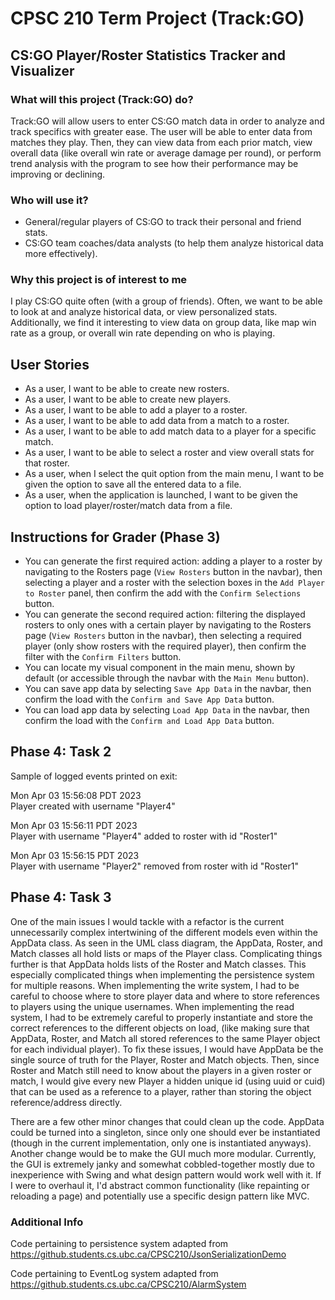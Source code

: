 # CPSC 210 Term Project (Track:GO)

## CS:GO Player/Roster Statistics Tracker and Visualizer

### What will this project (Track:GO) do?

Track:GO will allow users to enter CS:GO match data in order to analyze and track specifics
with greater ease. The user will be able to enter data from matches they play. Then, they
can view data from each prior match, view overall data (like overall win rate or average
damage per round), or perform trend analysis with the program to see how their performance
may be improving or declining.

### Who will use it?

-   General/regular players of CS:GO to track their personal and friend stats.
-   CS:GO team coaches/data analysts (to help them analyze historical data more effectively).

### Why this project is of interest to me

I play CS:GO quite often (with a group of friends). Often, we want to be able to look at
and analyze historical data, or view personalized stats. Additionally, we find it
interesting to view data on group data, like map win rate as a group, or overall win rate
depending on who is playing.

## User Stories

-   As a user, I want to be able to create new rosters.
-   As a user, I want to be able to create new players.
-   As a user, I want to be able to add a player to a roster.
-   As a user, I want to be able to add data from a match to a roster.
-   As a user, I want to be able to add match data to a player for a specific match.
-   As a user, I want to be able to select a roster and view overall stats for that roster.
-   As a user, when I select the quit option from the main menu, I want to be given the option to save all the entered data to a file.
-   As a user, when the application is launched, I want to be given the option to load player/roster/match data from a file.

## Instructions for Grader (Phase 3)

-   You can generate the first required action: adding a player to a roster by navigating to the Rosters page (`View Rosters` button in the navbar), then selecting a player and a roster with the selection boxes in the `Add Player to Roster` panel, then confirm the add with the `Confirm Selections` button.
-   You can generate the second required action: filtering the displayed rosters to only ones with a certain player by navigating to the Rosters page (`View Rosters` button in the navbar), then selecting a required player (only show rosters with the required player), then confirm the filter with the `Confirm Filters` button.
-   You can locate my visual component in the main menu, shown by default (or accessible through the navbar with the `Main Menu` button).
-   You can save app data by selecting `Save App Data` in the navbar, then confirm the load with the `Confirm and Save App Data` button.
-   You can load app data by selecting `Load App Data` in the navbar, then confirm the load with the `Confirm and Load App Data` button.

## Phase 4: Task 2

Sample of logged events printed on exit:

Mon Apr 03 15:56:08 PDT 2023  
Player created with username "Player4"

Mon Apr 03 15:56:11 PDT 2023  
Player with username "Player4" added to roster with id "Roster1"

Mon Apr 03 15:56:15 PDT 2023  
Player with username "Player2" removed from roster with id "Roster1"

## Phase 4: Task 3

One of the main issues I would tackle with a refactor is the current unnecessarily complex intertwining of the different models even within the AppData class. As seen in the UML class diagram, the AppData, Roster, and Match classes all hold lists or maps of the Player class. Complicating things further is that AppData holds lists of the Roster and Match classes. This especially complicated things when implementing the persistence system for multiple reasons. When implementing the write system, I had to be careful to choose where to store player data and where to store references to players using the unique usernames. When implementing the read system, I had to be extremely careful to properly instantiate and store the correct references to the different objects on load, (like making sure that AppData, Roster, and Match all stored references to the same Player object for each individual player). To fix these issues, I would have AppData be the single source of truth for the Player, Roster and Match objects. Then, since Roster and Match still need to know about the players in a given roster or match, I would give every new Player a hidden unique id (using uuid or cuid) that can be used as a reference to a player, rather than storing the object reference/address directly.

There are a few other minor changes that could clean up the code. AppData could be turned into a singleton, since only one should ever be instantiated (though in the current implementation, only one is instantiated anyways). Another change would be to make the GUI much more modular. Currently, the GUI is extremely janky and somewhat cobbled-together mostly due to inexperience with Swing and what design pattern would work well with it. If I were to overhaul it, I'd abstract common functionality (like repainting or reloading a page) and potentially use a specific design pattern like MVC.

### Additional Info

Code pertaining to persistence system adapted from https://github.students.cs.ubc.ca/CPSC210/JsonSerializationDemo

Code pertaining to EventLog system adapted from https://github.students.cs.ubc.ca/CPSC210/AlarmSystem
